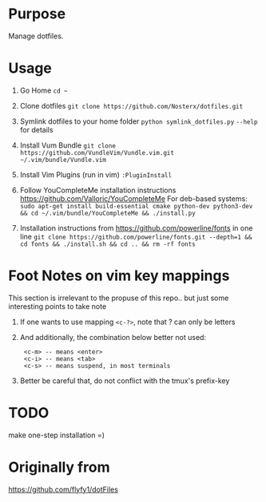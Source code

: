 # Purpose
Manage dotfiles.

# Usage
1. Go Home
`cd ~`

2. Clone dotfiles
`git clone https://github.com/Nosterx/dotfiles.git`

3. Symlink dotfiles to your home folder
`python symlink_dotfiles.py` `--help` for details

4. Install Vum Bundle
`git clone https://github.com/VundleVim/Vundle.vim.git ~/.vim/bundle/Vundle.vim`

5. Install Vim Plugins (run in vim)
`:PluginInstall`

6. Follow YouCompleteMe installation instructions https://github.com/Valloric/YouCompleteMe
For deb-based systems:
`sudo apt-get install build-essential cmake python-dev python3-dev && cd ~/.vim/bundle/YouCompleteMe && ./install.py`

7. Installation instructions from https://github.com/powerline/fonts in one line
`git clone https://github.com/powerline/fonts.git --depth=1 && cd fonts && ./install.sh && cd .. && rm -rf fonts`


# Foot Notes on vim key mappings
This section is irrelevant to the propuse of this repo.. but just some interesting points to take note

1. If one wants to use mapping `<c-?>`, note that ? can only be letters
2. And additionally, the combination below better not used:

        <c-m> -- means <enter>
        <c-i> -- means <tab>
        <c-s> -- means suspend, in most terminals

3. Better be careful that, do not conflict with the tmux's prefix-key

# TODO
make one-step installation =)


# Originally from
https://github.com/flyfy1/dotFiles
